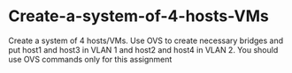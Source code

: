# Create-a-system-of-4-hosts-VMs
Create a system of 4 hosts/VMs. Use OVS to create necessary bridges and put host1 and host3 in VLAN 1 and host2 and host4 in VLAN 2. You should use OVS commands only for this assignment

